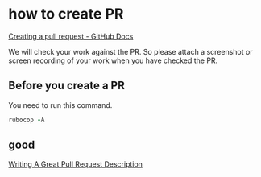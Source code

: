 # how to create PR
[Creating a pull request \- GitHub Docs](https://docs.github.com/en/pull-requests/collaborating-with-pull-requests/proposing-changes-to-your-work-with-pull-requests/creating-a-pull-request#creating-the-pull-request)

We will check your work against the PR. 
So please attach a screenshot or screen recording of your work when you have checked the PR.

## Before you create a PR
You need to run this command.
```ruby
rubocop -A
```

## good
[Writing A Great Pull Request Description](https://www.pullrequest.com/blog/writing-a-great-pull-request-description/)
